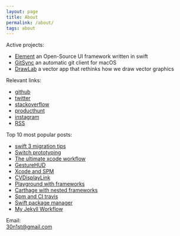 ```yaml
---
layout: page
title: About
permalink: /about/
tags: about
---
```

 
Active projects:  
- [Element](http://github.com/eonist/element) an Open-Source UI framework written in swift 
- [GitSync](http://gitsync.io) an automatic git client for macOS 
- [DrawLab](http://drawlab.io) a vector app that rethinks how we draw vector graphics 

Relevant links:  
- [github](http://github.com/eonist/)
- [twitter](http://twitter.com/eoncodes/) 
- [stackoverflow](https://stackoverflow.com/users/5389500/gitsync)
- [producthunt](https://www.producthunt.com/@eonpilot)
- [instagram](https://www.instagram.com/sepiadreamz/) 
- [RSS](/feed.xml) 

Top 10 most popular posts:
- [swift 3 migration tips](http://eon.codes/blog/2017/01/12/swift-3-migration/)
- [Switch prototyping](http://eon.codes/blog/2017/01/24/Switch/)
- [The ultimate xcode workflow](http://eon.codes/blog/2017/02/25/The-ultimate-XCode-workflow/)
- [GestureHUD](http://eon.codes/blog/2017/03/15/Gesture-HUD/)
- [Xcode and SPM](http://eon.codes/blog/2017/02/05/Xcode-and-spm/)
- [CVDisplayLink](http://eon.codes/blog/2016/02/24/CVDisplayLink/)
- [Playground with frameworks](http://eon.codes/blog/2017/01/16/playground-and-framework/)
- [Carthage with nested frameworks](http://stylekit.org/blog/2017/02/03/Carthage-and-nested-frameworks/)
- [Spm and CI travis](http://eon.codes/blog/2017/02/07/SPM-and-CI-travis/)
- [Swift package manager](http://eon.codes/blog/2017/01/15/swift-package-manager/)
- [My Jekyll Workflow](http://eon.codes/blog/2016/01/11/My-Jekyll-Workflow/) 


Email:  
[30n1st@gmail.com](mailto:30n1st@gmail.com) 